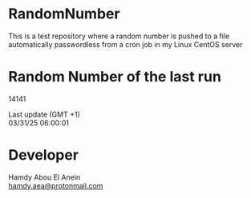 # RandomNumber    
This is a test repository where a random number is pushed to a file automatically passwordless from a cron job in my Linux CentOS server    
# Random Number of the last run   
14141
      
Last update (GMT +1)    
03/31/25 06:00:01
# Developer    
Hamdy Abou El Anein   
hamdy.aea@protonmail.com
